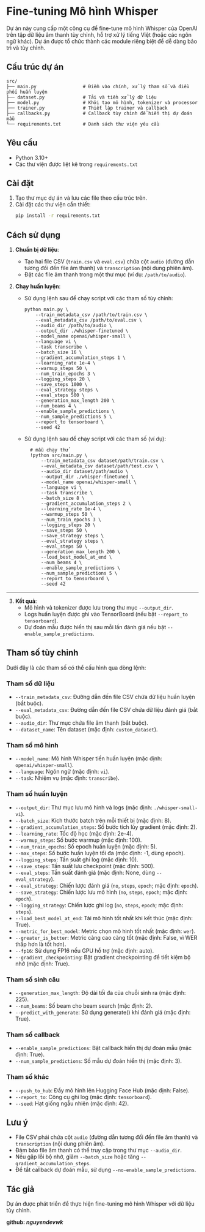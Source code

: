 # Fine-tuning Mô hình Whisper

Dự án này cung cấp một công cụ để fine-tune mô hình Whisper của OpenAI trên tập dữ liệu âm thanh tùy chỉnh, hỗ trợ xử lý tiếng Việt (hoặc các ngôn ngữ khác). Dự án được tổ chức thành các module riêng biệt để dễ dàng bảo trì và tùy chỉnh.

## Cấu trúc dự án

```
src/
├── main.py                 # Điểm vào chính, xử lý tham số và điều phối huấn luyện
├── dataset.py              # Tải và tiền xử lý dữ liệu
├── model.py                # Khởi tạo mô hình, tokenizer và processor
├── trainer.py              # Thiết lập trainer và callback
├── callbacks.py            # Callback tùy chỉnh để hiển thị dự đoán mẫu
└── requirements.txt        # Danh sách thư viện yêu cầu
```

## Yêu cầu

-   Python 3.10+
-   Các thư viện được liệt kê trong `requirements.txt`

## Cài đặt

1. Tạo thư mục dự án và lưu các file theo cấu trúc trên.
2. Cài đặt các thư viện cần thiết:
    ```bash
    pip install -r requirements.txt
    ```

## Cách sử dụng

1.  **Chuẩn bị dữ liệu**:

    -   Tạo hai file CSV (`train.csv` và `eval.csv`) chứa cột `audio` (đường dẫn tương đối đến file âm thanh) và `transcription` (nội dung phiên âm).
    -   Đặt các file âm thanh trong một thư mục (ví dụ: `/path/to/audio`).

2.  **Chạy huấn luyện**:

    -   Sử dụng lệnh sau để chạy script với các tham số tùy chỉnh:

            python main.py \
                --train_metadata_csv /path/to/train.csv \
                --eval_metadata_csv /path/to/eval.csv \
                --audio_dir /path/to/audio \
                --output_dir ./whisper-finetuned \
                --model_name openai/whisper-small \
                --language vi \
                --task transcribe \
                --batch_size 16 \
                --gradient_accumulation_steps 1 \
                --learning_rate 1e-4 \
                --warmup_steps 50 \
                --num_train_epochs 3 \
                --logging_steps 20 \
                --save_steps 1000 \
                --eval_strategy steps \
                --eval_steps 500 \
                --generation_max_length 200 \
                --num_beams 4 \
                --enable_sample_predictions \
                --num_sample_predictions 5 \
                --report_to tensorboard \
                --seed 42

    -   Sử dụng lệnh sau để chạy script với các tham số (ví dụ):

              # mẫu chạy thử
              !python src/main.py \
                  --train_metadata_csv dataset/path/train.csv \
                  --eval_metadata_csv dataset/path/test.csv \
                  --audio_dir dataset/path/audio \
                  --output_dir ./whisper-finetuned \
                  --model_name openai/whisper-small \
                  --language vi \
                  --task transcribe \
                  --batch_size 8 \
                  --gradient_accumulation_steps 2 \
                  --learning_rate 1e-4 \
                  --warmup_steps 50 \
                  --num_train_epochs 3 \
                  --logging_steps 20 \
                  --save_steps 50 \
                  --save_strategy steps \
                  --eval_strategy steps \
                  --eval_steps 50 \
                  --generation_max_length 200 \
                  --load_best_model_at_end \
                  --num_beams 4 \
                  --enable_sample_predictions \
                  --num_sample_predictions 5 \
                  --report_to tensorboard \
                  --seed 42

---

3.  **Kết quả**:
    -   Mô hình và tokenizer được lưu trong thư mục `--output_dir`.
    -   Logs huấn luyện được ghi vào TensorBoard (nếu bật `--report_to tensorboard`).
    -   Dự đoán mẫu được hiển thị sau mỗi lần đánh giá nếu bật `--enable_sample_predictions`.

## Tham số tùy chỉnh

Dưới đây là các tham số có thể cấu hình qua dòng lệnh:

### Tham số dữ liệu

-   `--train_metadata_csv`: Đường dẫn đến file CSV chứa dữ liệu huấn luyện (bắt buộc).
-   `--eval_metadata_csv`: Đường dẫn đến file CSV chứa dữ liệu đánh giá (bắt buộc).
-   `--audio_dir`: Thư mục chứa file âm thanh (bắt buộc).
-   `--dataset_name`: Tên dataset (mặc định: `custom_dataset`).

### Tham số mô hình

-   `--model_name`: Mô hình Whisper tiền huấn luyện (mặc định: `openai/whisper-small`).
-   `--language`: Ngôn ngữ (mặc định: `vi`).
-   `--task`: Nhiệm vụ (mặc định: `transcribe`).

### Tham số huấn luyện

-   `--output_dir`: Thư mục lưu mô hình và logs (mặc định: `./whisper-small-vi`).
-   `--batch_size`: Kích thước batch trên mỗi thiết bị (mặc định: 8).
-   `--gradient_accumulation_steps`: Số bước tích lũy gradient (mặc định: 2).
-   `--learning_rate`: Tốc độ học (mặc định: 2e-4).
-   `--warmup_steps`: Số bước warmup (mặc định: 100).
-   `--num_train_epochs`: Số epoch huấn luyện (mặc định: 5).
-   `--max_steps`: Số bước huấn luyện tối đa (mặc định: -1, dùng epoch).
-   `--logging_steps`: Tần suất ghi log (mặc định: 10).
-   `--save_steps`: Tần suất lưu checkpoint (mặc định: 500).
-   `--eval_steps`: Tần suất đánh giá (mặc định: None, dùng `--eval_strategy`).
-   `--eval_strategy`: Chiến lược đánh giá (`no`, `steps`, `epoch`; mặc định: `epoch`).
-   `--save_strategy`: Chiến lược lưu mô hình (`no`, `steps`, `epoch`; mặc định: `epoch`).
-   `--logging_strategy`: Chiến lược ghi log (`no`, `steps`, `epoch`; mặc định: `steps`).
-   `--load_best_model_at_end`: Tải mô hình tốt nhất khi kết thúc (mặc định: True).
-   `--metric_for_best_model`: Metric chọn mô hình tốt nhất (mặc định: `wer`).
-   `--greater_is_better`: Metric càng cao càng tốt (mặc định: False, vì WER thấp hơn là tốt hơn).
-   `--fp16`: Sử dụng FP16 nếu GPU hỗ trợ (mặc định: auto).
-   `--gradient_checkpointing`: Bật gradient checkpointing để tiết kiệm bộ nhớ (mặc định: True).

### Tham số sinh câu

-   `--generation_max_length`: Độ dài tối đa của chuỗi sinh ra (mặc định: 225).
-   `--num_beams`: Số beam cho beam search (mặc định: 2).
-   `--predict_with_generate`: Sử dụng generate() khi đánh giá (mặc định: True).

### Tham số callback

-   `--enable_sample_predictions`: Bật callback hiển thị dự đoán mẫu (mặc định: True).
-   `--num_sample_predictions`: Số mẫu dự đoán hiển thị (mặc định: 3).

### Tham số khác

-   `--push_to_hub`: Đẩy mô hình lên Hugging Face Hub (mặc định: False).
-   `--report_to`: Công cụ ghi log (mặc định: `tensorboard`).
-   `--seed`: Hạt giống ngẫu nhiên (mặc định: 42).

## Lưu ý

-   File CSV phải chứa cột `audio` (đường dẫn tương đối đến file âm thanh) và `transcription` (nội dung phiên âm).
-   Đảm bảo file âm thanh có thể truy cập trong thư mục `--audio_dir`.
-   Nếu gặp lỗi bộ nhớ, giảm `--batch_size` hoặc tăng `--gradient_accumulation_steps`.
-   Để tắt callback dự đoán mẫu, sử dụng `--no-enable_sample_predictions`.

## Tác giả

Dự án được phát triển để thực hiện fine-tuning mô hình Whisper với dữ liệu tùy chỉnh.

**github: _nguyendevwk_**

